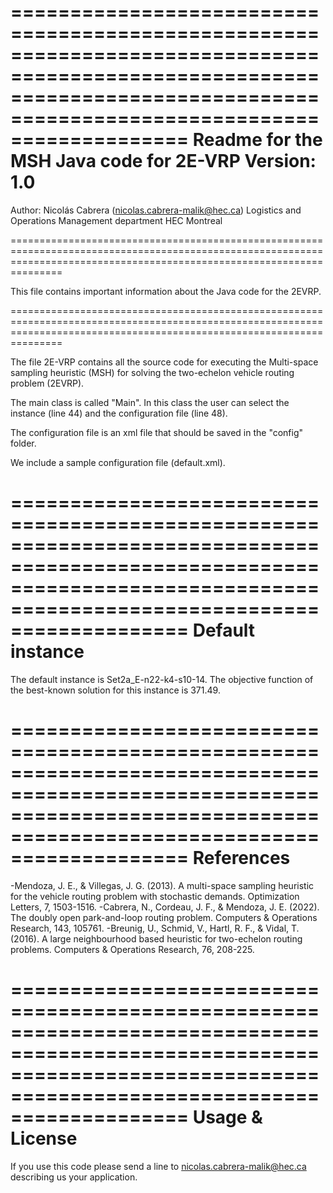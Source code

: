 ===========================================================================================================================================================================
 Readme for the MSH Java code for 2E-VRP
 Version: 1.0
===========================================================================================================================================================================

 Author:       Nicolás Cabrera (nicolas.cabrera-malik@hec.ca)
               Logistics and Operations Management department
               HEC Montreal       

===========================================================================================================================================================================

This file contains important information about the Java code for the 2EVRP.

===========================================================================================================================================================================

The file 2E-VRP contains all the source code for executing the Multi-space sampling heuristic (MSH) for solving the two-echelon vehicle routing problem (2EVRP). 

The main class is called "Main". In this class the user can select the instance (line 44) and the configuration file (line 48).

The configuration file is an xml file that should be saved in the "config" folder. 
 
We include a sample configuration file (default.xml).

===========================================================================================================================================================================
Default instance
===========================================================================================================================================================================

The default instance is Set2a_E-n22-k4-s10-14. The objective function of the best-known solution for this instance is 371.49.


===========================================================================================================================================================================
References
===========================================================================================================================================================================

-Mendoza, J. E., & Villegas, J. G. (2013). A multi-space sampling heuristic for the vehicle routing problem with stochastic demands. Optimization Letters, 7, 1503-1516.
-Cabrera, N., Cordeau, J. F., & Mendoza, J. E. (2022). The doubly open park-and-loop routing problem. Computers & Operations Research, 143, 105761.
-Breunig, U., Schmid, V., Hartl, R. F., & Vidal, T. (2016). A large neighbourhood based heuristic for two-echelon routing problems. Computers & Operations Research, 76, 208-225.

===========================================================================================================================================================================
Usage & License
===========================================================================================================================================================================

If you use this code please send a line to nicolas.cabrera-malik@hec.ca describing us your application.
